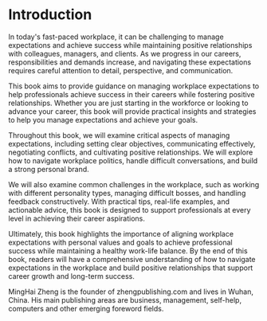 # Introduction

In today's fast-paced workplace, it can be challenging to manage expectations and achieve success while maintaining positive relationships with colleagues, managers, and clients. As we progress in our careers, responsibilities and demands increase, and navigating these expectations requires careful attention to detail, perspective, and communication.

This book aims to provide guidance on managing workplace expectations to help professionals achieve success in their careers while fostering positive relationships. Whether you are just starting in the workforce or looking to advance your career, this book will provide practical insights and strategies to help you manage expectations and achieve your goals.

Throughout this book, we will examine critical aspects of managing expectations, including setting clear objectives, communicating effectively, negotiating conflicts, and cultivating positive relationships. We will explore how to navigate workplace politics, handle difficult conversations, and build a strong personal brand.

We will also examine common challenges in the workplace, such as working with different personality types, managing difficult bosses, and handling feedback constructively. With practical tips, real-life examples, and actionable advice, this book is designed to support professionals at every level in achieving their career aspirations.

Ultimately, this book highlights the importance of aligning workplace expectations with personal values and goals to achieve professional success while maintaining a healthy work-life balance. By the end of this book, readers will have a comprehensive understanding of how to navigate expectations in the workplace and build positive relationships that support career growth and long-term success.

MingHai Zheng is the founder of zhengpublishing.com and lives in Wuhan, China. His main publishing areas are business, management, self-help, computers and other emerging foreword fields.
